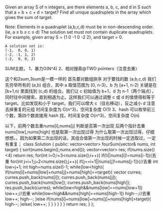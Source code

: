 Given an array S of n integers, are there elements a, b, c, and d in S such that a + b + c + d = target? Find all unique quadruplets in the array which gives the sum of target.

Note:
Elements in a quadruplet (a,b,c,d) must be in non-descending order. (ie, a ≤ b ≤ c ≤ d)
The solution set must not contain duplicate quadruplets.
    For example, given array S = {1 0 -1 0 -2 2}, and target = 0.

    A solution set is:
    (-1,  0, 0, 1)
    (-2, -1, 1, 2)
    (-2,  0, 0, 2)
    
SUM主题，
1、暴力O(N^4)
2、相对搜索@TWO pointers（注意去重）

  这个和2sum,3sum是一模一样的
  首先要对数组排序
  对于要找的数 (a,b,c,d)
  我们先穷举所有的 (a,b) 组合，其中 a 取值范围为 [0, n-3)，b 为 [a+1, n-2)
  关键是在 [b+1,n) 里面找到 (c,d) 的组合。我们让 c 初始值为 b+1，d 为 n-1（两个端点），同时往中间搜索，直到相遇为止。这样我们可以通过调整 c 或 d 的值使得和等于 target。比如发现和小于 target，我们可以增大 c（往右移动），反之减小 d
  注意去掉重复的元组
  时间复杂度为 O(n^3)，空间复杂度 O(1)
3、hash
  可以枚举前三个数，第四个数直接用 hash 找，时间复杂度 O(n^3)，空间复杂度 O(n)
  
以下，前两个数去重nums[i],nums[j] 判断是否第一次出现
后两个指针去重nums[low],nums[high] 也是取第一次出现过得
为什么取第一次出现过得，仔细想想。。因为如果第二次出现的话，其组合值第一次出现的时候一定选取过，一定有重复；
class Solution {
public:
    vector<vector<int>> fourSum(vector<int>& nums, int target) {
        sort(nums.begin(),nums.end());
        vector<vector<int>> res;
        if(nums.size()<4) return res;
        for(int i=0;i+3<nums.size();i++){
            if(!i||nums[i]!=nums[i-1]){去重
                for(int j=i+1;j+2<nums.size();j++){
                    if(j==i+1||nums[j]!=nums[j-1]){//去重
                        int low=j+1;
                        int high=nums.size()-1;
                        while(low<high){
                            if(nums[i]+nums[low]+nums[j]+nums[high]==target){
                                vector<int> curres;
                                curres.push_back(nums[i]);
                                curres.push_back(nums[j]);
                                curres.push_back(nums[low]);
                                curres.push_back(nums[high]);
                                res.push_back(curres);
                                while(low<high&&nums[low]==nums[low+1]) low++;//去重
                                while(low<high&&nums[high]==nums[high-1]) high--;//去重
                                low++;
                                high--;
                            }else if(nums[i]+nums[low]+nums[j]+nums[high]>target){
                                high--;
                            }else{
                                low++;
                            }
                        }
                    }
                }
            }
        }
        return res;
    }
};
